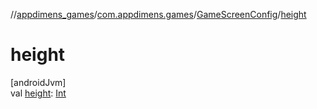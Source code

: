 //[appdimens_games](../../../index.md)/[com.appdimens.games](../index.md)/[GameScreenConfig](index.md)/[height](height.md)

# height

[androidJvm]\
val [height](height.md): [Int](https://kotlinlang.org/api/core/kotlin-stdlib/kotlin/-int/index.html)